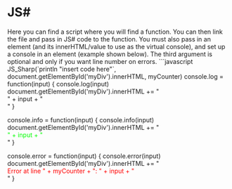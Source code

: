 <h1>JS#</h1>
Here you can find a script where you will find a function. You can then link the file and pass in JS# code to the function. You must also pass in an element (and its innerHTML/value to use as the virtual console), and set up a console in an element (example shown below). The third argument is optional and only if you want line number on errors.
```javascript
 JS_Sharp(`println "insert code here"`, document.getElementById('myDiv').innerHTML, myCounter)
 console.log = function(input) {
  console.log(input)
  document.getElementById('myDiv').innerHTML += "<br/>" + input + "<br/>"
 }
 
 console.info = function(input) {
  console.info(input)
  document.getElementById('myDiv').innerHTML += "<br/><span style='color:lime'>" + input + "</span><br/>"
 }
 
 console.error = function(input) {
  console.error(input)
  document.getElementById('myDiv').innerHTML += "<br/><span style='color:red'>Error at line " + myCounter + ": " + input + "</span><br/>"
 }
```
